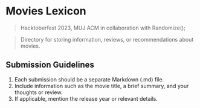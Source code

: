 # Movies Lexicon
> Hacktoberfest 2023, MUJ ACM in collaboration with Randomize();

> Directory for storing information, reviews, or recommendations about movies.

## Submission Guidelines
1. Each submission should be a separate Markdown (.md) file.
2. Include information such as the movie title, a brief summary, and your thoughts or review.
3. If applicable, mention the release year or relevant details.
